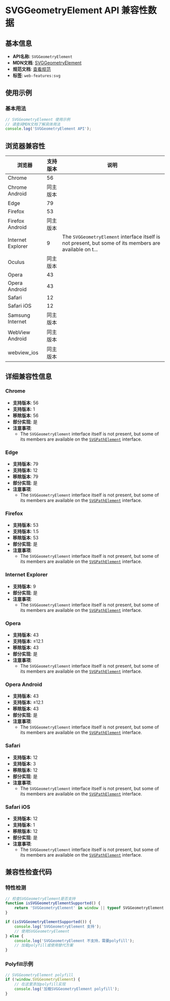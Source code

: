 # SVGGeometryElement API 兼容性数据

## 基本信息

- **API名称**: `SVGGeometryElement`
- **MDN文档**: [SVGGeometryElement](https://developer.mozilla.org/docs/Web/API/SVGGeometryElement)
- **规范文档**: [查看规范](https://svgwg.org/svg2-draft/types.html#InterfaceSVGGeometryElement)
- **标签**: `web-features:svg`

## 使用示例

### 基本用法

```javascript
// SVGGeometryElement 使用示例
// 请查阅MDN文档了解具体用法
console.log('SVGGeometryElement API');
```

## 浏览器兼容性

| 浏览器 | 支持版本 | 说明 |
|--------|----------|------|
| Chrome | 56 |  |
| Chrome Android | 同主版本 |  |
| Edge | 79 |  |
| Firefox | 53 |  |
| Firefox Android | 同主版本 |  |
| Internet Explorer | 9 | The `SVGGeometryElement` interface itself is not present, but some of its members are available on t... |
| Oculus | 同主版本 |  |
| Opera | 43 |  |
| Opera Android | 43 |  |
| Safari | 12 |  |
| Safari iOS | 12 |  |
| Samsung Internet | 同主版本 |  |
| WebView Android | 同主版本 |  |
| webview_ios | 同主版本 |  |

## 详细兼容性信息

### Chrome

- **支持版本**: 56
- **支持版本**: 1
- **移除版本**: 56
- **部分实现**: 是
- **注意事项**:
  - The `SVGGeometryElement` interface itself is not present, but some of its members are available on the [`SVGPathElement`](https://developer.mozilla.org/docs/Web/API/SVGPathElement) interface.

### Edge

- **支持版本**: 79
- **支持版本**: 12
- **移除版本**: 79
- **部分实现**: 是
- **注意事项**:
  - The `SVGGeometryElement` interface itself is not present, but some of its members are available on the [`SVGPathElement`](https://developer.mozilla.org/docs/Web/API/SVGPathElement) interface.

### Firefox

- **支持版本**: 53
- **支持版本**: 1.5
- **移除版本**: 53
- **部分实现**: 是
- **注意事项**:
  - The `SVGGeometryElement` interface itself is not present, but some of its members are available on the [`SVGPathElement`](https://developer.mozilla.org/docs/Web/API/SVGPathElement) interface.

### Internet Explorer

- **支持版本**: 9
- **部分实现**: 是
- **注意事项**:
  - The `SVGGeometryElement` interface itself is not present, but some of its members are available on the [`SVGPathElement`](https://developer.mozilla.org/docs/Web/API/SVGPathElement) interface.

### Opera

- **支持版本**: 43
- **支持版本**: ≤12.1
- **移除版本**: 43
- **部分实现**: 是
- **注意事项**:
  - The `SVGGeometryElement` interface itself is not present, but some of its members are available on the [`SVGPathElement`](https://developer.mozilla.org/docs/Web/API/SVGPathElement) interface.

### Opera Android

- **支持版本**: 43
- **支持版本**: ≤12.1
- **移除版本**: 43
- **部分实现**: 是
- **注意事项**:
  - The `SVGGeometryElement` interface itself is not present, but some of its members are available on the [`SVGPathElement`](https://developer.mozilla.org/docs/Web/API/SVGPathElement) interface.

### Safari

- **支持版本**: 12
- **支持版本**: 3
- **移除版本**: 12
- **部分实现**: 是
- **注意事项**:
  - The `SVGGeometryElement` interface itself is not present, but some of its members are available on the [`SVGPathElement`](https://developer.mozilla.org/docs/Web/API/SVGPathElement) interface.

### Safari iOS

- **支持版本**: 12
- **支持版本**: 1
- **移除版本**: 12
- **部分实现**: 是
- **注意事项**:
  - The `SVGGeometryElement` interface itself is not present, but some of its members are available on the [`SVGPathElement`](https://developer.mozilla.org/docs/Web/API/SVGPathElement) interface.

## 兼容性检查代码

### 特性检测

```javascript
// 检查SVGGeometryElement是否支持
function isSVGGeometryElementSupported() {
    return 'SVGGeometryElement' in window || typeof SVGGeometryElement !== 'undefined';
}

if (isSVGGeometryElementSupported()) {
    console.log('SVGGeometryElement 支持');
    // 使用SVGGeometryElement
} else {
    console.log('SVGGeometryElement 不支持，需要polyfill');
    // 加载polyfill或使用替代方案
}
```

### Polyfill示例

```javascript
// SVGGeometryElement polyfill
if (!window.SVGGeometryElement) {
    // 在这里添加polyfill实现
    console.log('加载SVGGeometryElement polyfill');
}
```

